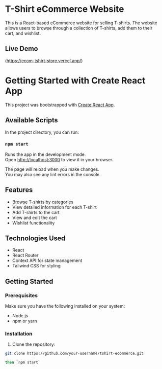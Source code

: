 # T-Shirt eCommerce Website

This is a React-based eCommerce website for selling T-shirts. The website allows users to browse through a collection of T-shirts, add them to their cart, and wishlist.

## Live Demo
(https://ecom-tshirt-store.vercel.app/)

# Getting Started with Create React App

This project was bootstrapped with [Create React App](https://github.com/facebook/create-react-app).

## Available Scripts

In the project directory, you can run:

### `npm start`

Runs the app in the development mode.\
Open [http://localhost:3000](http://localhost:3000) to view it in your browser.

The page will reload when you make changes.\
You may also see any lint errors in the console.


## Features

- Browse T-shirts by categories
- View detailed information for each T-shirt
- Add T-shirts to the cart
- View and edit the cart
- Wishlist functionality

## Technologies Used

- React
- React Router
- Context API for state management
- Tailwind CSS for styling

## Getting Started

### Prerequisites

Make sure you have the following installed on your system:

- Node.js
- npm or yarn

### Installation

1. Clone the repository:

```bash
git clone https://github.com/your-username/tshirt-ecommerce.git

then `npm start`